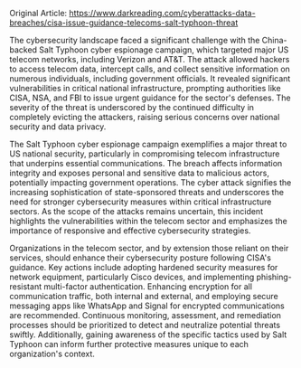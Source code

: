 Original Article: https://www.darkreading.com/cyberattacks-data-breaches/cisa-issue-guidance-telecoms-salt-typhoon-threat

The cybersecurity landscape faced a significant challenge with the China-backed Salt Typhoon cyber espionage campaign, which targeted major US telecom networks, including Verizon and AT&T. The attack allowed hackers to access telecom data, intercept calls, and collect sensitive information on numerous individuals, including government officials. It revealed significant vulnerabilities in critical national infrastructure, prompting authorities like CISA, NSA, and FBI to issue urgent guidance for the sector's defenses. The severity of the threat is underscored by the continued difficulty in completely evicting the attackers, raising serious concerns over national security and data privacy.

The Salt Typhoon cyber espionage campaign exemplifies a major threat to US national security, particularly in compromising telecom infrastructure that underpins essential communications. The breach affects information integrity and exposes personal and sensitive data to malicious actors, potentially impacting government operations. The cyber attack signifies the increasing sophistication of state-sponsored threats and underscores the need for stronger cybersecurity measures within critical infrastructure sectors. As the scope of the attacks remains uncertain, this incident highlights the vulnerabilities within the telecom sector and emphasizes the importance of responsive and effective cybersecurity strategies.

Organizations in the telecom sector, and by extension those reliant on their services, should enhance their cybersecurity posture following CISA's guidance. Key actions include adopting hardened security measures for network equipment, particularly Cisco devices, and implementing phishing-resistant multi-factor authentication. Enhancing encryption for all communication traffic, both internal and external, and employing secure messaging apps like WhatsApp and Signal for encrypted communications are recommended. Continuous monitoring, assessment, and remediation processes should be prioritized to detect and neutralize potential threats swiftly. Additionally, gaining awareness of the specific tactics used by Salt Typhoon can inform further protective measures unique to each organization's context.